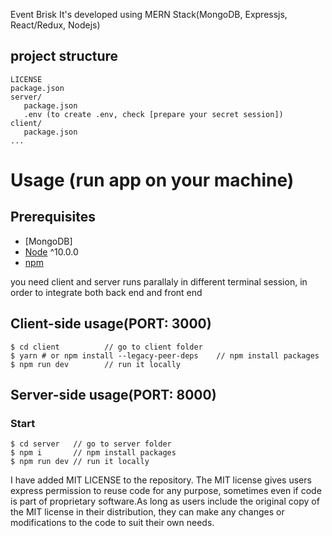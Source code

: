 Event Brisk
It's developed using MERN Stack(MongoDB, Expressjs, React/Redux, Nodejs)

## project structure

```terminal
LICENSE
package.json
server/
   package.json
   .env (to create .env, check [prepare your secret session])
client/
   package.json
...
```

# Usage (run app on your machine)

## Prerequisites

- [MongoDB]
- [Node](https://nodejs.org/en/download/) ^10.0.0
- [npm](https://nodejs.org/en/download/package-manager/)

you need client and server runs parallaly in different terminal session, in order to integrate both back end and front end

## Client-side usage(PORT: 3000)

```terminal
$ cd client          // go to client folder
$ yarn # or npm install --legacy-peer-deps    // npm install packages
$ npm run dev        // run it locally

```

## Server-side usage(PORT: 8000)

### Start

```terminal
$ cd server   // go to server folder
$ npm i       // npm install packages
$ npm run dev // run it locally

```

I have added MIT LICENSE to the repository. The MIT license gives users express permission to reuse code for any purpose, sometimes even if code is part of proprietary software.As long as users include the original copy of the MIT license in their distribution, they can make any changes or modifications to the code to suit their own needs.
